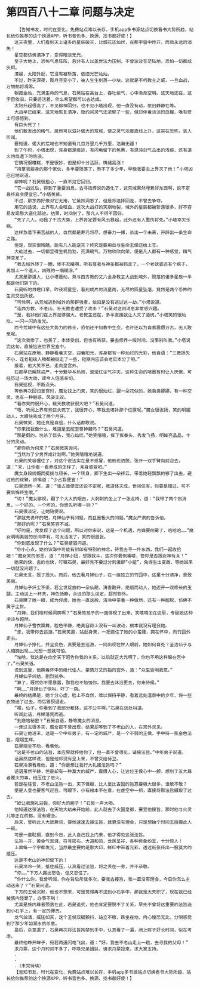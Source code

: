 # 第四百八十二章 问题与决定
        【告知书友，时代在变化，免费站点难以长存，手机app多书源站点切换看书大势所趋，站长给你推荐的这个换源APP，听书音色多、换源、找书都好使！】
       这天夜里，人们看到天上诸多的星辰破灭，比烟花还灿烂，在那宇宙中炸开，而后永远的消失！
       星空都仿佛清净了，变得暗淡无光。
       至于大地上，恐怖气息阵阵，若非有人以盖世法力压制，不曾波及苍茫陆地，恐怕一切都成灰烬。
       清晨，太阳升起，它没有被斩落，依旧光芒灿灿。
       不过，昨天深夜，那月亮变小了，被人生生削落一小块，这就是不朽教主之威，一旦血战，万物都将凋零。
       朝霞金灿，充满生命的气息，石昊站在高台上，吞吐紫气，心中渐渐空明。这天地还在，这宇宙依旧，只要还活着，什么希望都可以去达成。
       太阳升起很高了，不见柳神回归，也不见小塔出现，他一直没有动，依旧静静在等。
       大战早已结束，这天地恢复清净，隐约间灵气还浓郁了一些，但却伴着淡淡的血腥，唯有修士可感悟到。
       有巨头死了！
       他们散发出的精气，居然可以滋补偌大的荒域，使之灵气浓度直线上升，这实在恐怖，骇人听闻。
       要知道，偌大的荒域也不知道有几百万里几千万里，浩瀚无疆！
       到了午时，小塔出现，浑身都是痕迹，有闪电留下的焦黑，有混沌剑气击出的浅痕，还有道火灼烧遗下的热浪。
       它情况很糟糕，不是很妙，但是却十分活跃，情绪高涨！
       “持掌我器身的那个家伙，多半要殒落了，熬不了多少年，早晚我要去上界灭了他！”小塔凶巴巴地说道。
       柳神呢？石昊很担心，一直不见它回归。
       “它一战过后，得到了重要消息，去寻找传说的造化了，这荒域果然埋着好东西啊，说不定最终真会便宜它。”小塔羡慕。
       不过，那东西好像对它无用，它虽然洞悉了，但是却选择回返，不曾去争夺。
       用它的话说，上界有人会呕血，这次大战打的天崩地裂，域外的星辰都被斩落很多，好不容易发现那大造化踪迹。结果，时间到了，那几人不得不回归。
       “死了几人，动摇了千古大势，上界肯定要有风云暴起，此外还有人重伤将死。”小塔幸灾乐祸。
       这样急着下来苦战的人，自然都是寿元将尽，想奋力一搏，杀出一个未来，开辟出一条生命之路。
       但是，现实很残酷，能有几人能逆天？终究是要用血与生命去偿还给上苍。
       大劫过去，一切都显得生机勃勃，充满朝气，万物欣欣向荣，便是凡人都有一种感觉，精气神变足了。
       “我去域外转了一圈，惨不忍睹啊，所有尊者与神圣都被抓走了，一个老妖婆还有个疯子，再加上一个道人，凶残的一塌糊涂。”
       尤其是那道人，让小塔震动，竟与西方教的丈六金身教主大战到域外，陨落的诸多星辰一半都是他们斩下的。
       石昊听的目瞪口呆，昨夜观星空，看到成片的流星雨，无尽的陨星坠落，竟然是两个恐怖的生灵交战所致。
       “可怜啊，从荒域逃到域外的那群强者，依旧是没有逃过这一劫。”小塔说道。
       “连西方教、不老山、补天教也遭受了攻击？”石昊对这则消息非常感兴趣。
       “是，若非他们在上界足够强大，老教主还在，多半直接就让人灭了道统。”小塔笑的很灿烂，一闪一闪的发光。
       而今荒域中有这些大势力的修士，恐怕还不知教中生变，也许还以为自家震慑万古，无人敢惹呢。
       “这次我惨了，也美了，本体受创，但也有所获，要去修养一段时间，没事别叫我。”小塔说完这句，直接钻进世界宝盒中。
       石昊站在原地，静静看着天空，迎着阳光，浑身都有一种灿烂的光彩，他自语：“三教损失不小，连老祖级人物都被捉走了一些，短期内应该会老实本分了吧。”
       接着，他大笑不已，走向皇宫外。
       石都早已解除戒严，十分繁华与热闹，滚滚红尘气冲天，这种生命的喧嚣有时让人厌倦，可经历过一场大劫，却令人倍感亲切。
       石昊巡视，不断点头。
       等他再次回归皇宫时，魔女找上门来，笑的很灿烂，跟一朵花似的，她袅袅娜娜，有一种空灵，也有一种魅惑，风姿无双。
       “看你笑的很开心，截天教收获很大吧？”石昊问道。
       “唔，听闻上界有些巨头死了，我很开心，等我去填补那个位置呢。”魔女很张扬，笑的明媚动人，大眼快弯成了两个月牙。
       石昊微笑，她还真是自信，什么话都敢说。
       “你来找我做什么，难道是去挖至尊神藏吗？”石昊问道。
       “那是假的，坑杀了巨头，我心灿烂。”她笑嘻嘻，挥了挥拳头，秀发飞扬，明眸亮晶晶，十分的灵动。
       “那你所为何来？”石昊微笑询问。
       “当然为了少男养成计划啊。”她笑嘻嘻地说道。
       石昊的笑容僵住了，对这个说法实在是不感冒，他倒也洒脱，张开一双手臂向前迎去，道：“来，让你看一看养成的怎样了，亲身感受吧。”
       魔女身段娇媚而挺拔与颀长，一个转身，脚下生出一朵祥云，带着她轻飘飘的移了出去，避过他的双臂，娇嗔道：“少占我便宜！”
       石昊洒然一笑，道：“谁占谁便宜还说不定呢，我道体天成，世间仅有，你要是错过，可不要后悔终生哦。”
       “切！”魔女鄙视，翻了个大大的眼白，大剌剌的坐上了一张龙椅，道：“我带了两个则消息，一个好的，一个坏的，你想先听哪一则？”
       石昊很淡定，让她随便说。
       “那就先说坏的吧，月婵仙子有问题，而且是极大的问题。”魔女严肃的告诉他。
       “那好的呢？”石昊笑容不减。
       “好的是，我发现了这个问题，所以对你来说，这是一个机遇，月婵要倒霉了，哈哈哈……”魔女明明美丽的世间罕有，可太活泼了，笑的很嚣张。
       “你到底发现了什么？”石昊蹙眉问道。
       “你小心点，她的识海中可能有封印有特别的神念，待我去寻一件东西，我们一起收拾她！”魔女笑的邪恶，道：“月婵小妞，想跟我斗，这次你要倒霉喽，管你是否跟女神有关！”
       她来的快，去的也快，叮嘱石昊，最好先不要过分刺激那“小妞”，免得生出变故，等她回来一切就没问题了。
       石昊无言，摇了摇头。而后，他去看月婵仙子，在一座独立的竹园中，这里十分清净，景致美丽。
       月婵仙子纤尘不染，若尘世绽放的一朵仙葩，清香散开，绝丽而动人，她迈开一双修长的玉腿，主动送上一杯茶，神色恬静，永远的那么淡定，超然物外。
       石昊瞟了她一眼，成为俘虏，她也一直这般，清冷中带着一种傲然，还有一种超脱，仿佛不属于尘世。
       “月婵，我们啥时候洞房啊？”石昊熊孩子的一面体现了出来，笑嘻嘻坐在这里，专破她这种冷淡与超然。
       月婵仙子雪衣飘舞，脸色平静，绝美容颜上没有一丝波动，根本就没有理会她。
       “走，我带你去巡游。”石昊笑道，站起身来，一把揽住了她的小蛮腰，拥在怀中，向竹园外走去。
       月婵仙子挣扎，并且变色，真要是去巡游，一同出现在世人眼前，她如何自处？圣洁仙子与人相拥出现……光想一想就可怕。
       “怕啥，我这是在向全天下昭告你我的关系，以后就正大光明了，你也不用这样躲在宫中了。”石昊笑道。
       说到这里，他拥着怀中的绝代佳人，豪情万丈的指向宫外，道：“众生皆明我意。”
       月婵仙子纠结，剧烈抗争。
       “算了，既然你不愿暴露，那我也不勉强你，我要去沐浴更衣，你来侍候。”
       “啊……”月婵仙子惊叫，吓了一跳。
       最终的结果是，她十分心虚，脸上不自然，难以保持平静，看着远处温泉中的少年，将一些衣物送了过去，而后狼狈退走。
       “喂，仙子，你看到了我部分躯体，这不公平啊。”石昊在远处叫道。
       听闻此话，月婵落荒而逃。
       “到底啥秘密？”石昊自语，静等魔女的消息。
       一连过去很多天，魔女都不曾出现，结果却等到了不老山的人，在宫外求见。
       石昊让他进来，这是一个中年男子，有一定的威严，是一个不弱的王侯，手中持一张金色法旨，熠熠生辉。
       石昊端坐不动，看着他。
       “这是不老山的法旨，本应早就传给你了，但一直不曾得见，请接法旨。”中年男子说道。
       话虽然这样说，但是他却没有呈上来，不曾交给侍卫。
       石昊冷漠看着他，道：“你是想让我行大礼接法旨吗？”
       话语虽然平静，但是却有一种莫大的威严，震慑人心，让这位王侯心中一颤，想到了五大尊者覆灭的事，他压住了怒火。
       若是在往昔，不老山法旨一出，天下慑服，比人皇比古国的旨意要强大很多，谁敢不敬？
       便是人皇也要客气迎旨，可眼下，小石根本不在意，在虚空中一抓，直接将那法旨摄取了过去。
       “欲让我施礼迎旨，你好大的胆子！”石昊一声大喝。
       他知道这张法旨，在天地大劫未开始前，此人就去了火国皇都，要宣他接旨，那时他与火灵儿等正在药都，没有理会。
       后来，曾听此人大放厥词，要他速速去接法旨，就更没有理会，只是想抽个时间去拾掇此人一顿。
       可是一直耽搁，直到今日，此人自己找上门来，他才得见这张法旨。
       法旨一开，黄金气澎湃，符号密布，大道和鸣，龙凤呈祥，各种异象纷呈，十分惊人！
       上面每一个字都发光，当然最主要的是那大印，鲜红中带着光彩，透过纸张传出一股莫大的威压。
       这是不老山的神印留下的！
       石昊冷冷一笑，抵住威压，认真看过法旨，将之丢在一旁，并不恭敬。
       “你……”下方人露出怒色，但又忍住了。
       “你什么你，我曾听闻，你在背后斥我多次，要我去接旨，我一直没有理会，今日你怎么主动送来了？”石昊问道。
       下方的王侯沉默，他也不想来，可是觉得再不送到小石手中，那就是太失职了，现在就已经被族内怪罪了，办事不利！
       尤其是族内尊者殒落在此，若是追究，他也肯定要脱不了关系，早先不曾将这重要的法旨送到小石手上，有一定的罪责。
       龙气汹涌，威压如天，这个王侯双腿颤抖，站立不稳，跌坐在地，内心惶恐无比，分明感觉到了那少年如潮水的杀意。
       最后，杀意退了，石昊再次将法旨拘禁到手中，认真看了一遍，闭上眸子好长时间，似在考虑。
       最终他睁开眸子，宛若两道闪电飞出，道：“好，我去不老山走上一趟，去寻我的父母！”
       求月票，这个月时间不多了，呼唤兄弟姐妹，请求月票投来，求大家支持。
       .
       .
       .（未完待续）
       【告知书友，时代在变化，免费站点难以长存，手机app多书源站点切换看书大势所趋，站长给你推荐的这个换源APP，听书音色多、换源、找书都好使！】